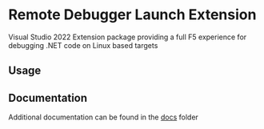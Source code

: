 # Remote Debugger Launch Extension
Visual Studio 2022 Extension package providing a full F5 experience for debugging .NET code on Linux based targets

## Usage

## Documentation
Additional documentation can be found in the [docs](docs) folder